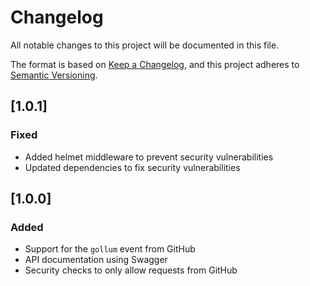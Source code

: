 # Changelog

All notable changes to this project will be documented in this file.

The format is based on [Keep a Changelog](https://keepachangelog.com/en/1.1.0/),
and this project adheres to [Semantic Versioning](https://semver.org/spec/v2.0.0.html).

## [1.0.1]

### Fixed

- Added helmet middleware to prevent security vulnerabilities
- Updated dependencies to fix security vulnerabilities

## [1.0.0]

### Added

- Support for the `gollum` event from GitHub
- API documentation using Swagger
- Security checks to only allow requests from GitHub
